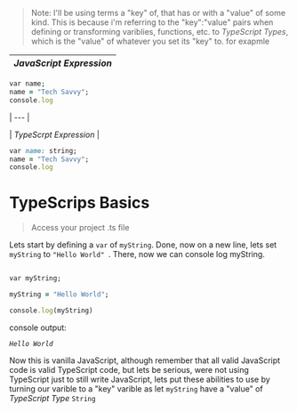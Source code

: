 > Note: I'll be using terms a "key" of, that has or with a "value" of some kind. This is because i'm referring to the "key":"value" pairs when defining or transforming variblies, functions, etc. to *TypeScript Types*, which is the "value" of whatever you set its "key" to. for exapmle 

| *JavaScript Expression* |
| --- |
```Ruby 
var name;
name = "Tech Savvy";
console.log
```
| --- |

| *TypeScrpt Expression* |

```Ruby 
var name: string;
name = "Tech Savvy";
console.log
```

# TypeScrips Basics

> Access your project .ts file

Lets start by defining a ```var``` of ```myString```. Done, now on a new line, lets set ```myString``` to ```"Hello World" ```. 
There, now we can console log myString.

```Ruby

var myString;

myString = "Hello World";

console.log(myString)

```
console output:

_```Hello World```_


Now this is vanilla JavaScript, although remember that all valid JavaScript code is valid TypeScript code, but lets be serious, were not using TypeScript just to still write JavaScript, lets put these abilities to use by turning our varible to a "key" varible as let ```myString``` have a "value" of *TypeScript Type* ```String```


